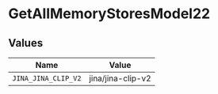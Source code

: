 # GetAllMemoryStoresModel22


## Values

| Name                | Value               |
| ------------------- | ------------------- |
| `JINA_JINA_CLIP_V2` | jina/jina-clip-v2   |